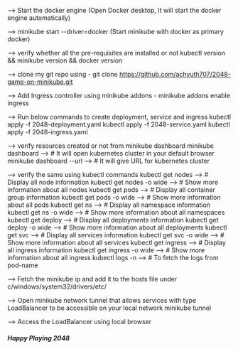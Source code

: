 --> Start the docker engine (Open Docker desktop, It will start the docker engine automatically)

--> minikube start --driver=docker (Start minikube with docker as primary docker)

--> verify whether all the pre-requisites are installed or not
    kubectl version && minikube version && docker version

--> clone my git repo using - git clone https://github.com/achyuth707/2048-game-on-minikube.git

--> Add Ingress controller using minikube addons - minikube addons enable ingress

--> Run below commands to create deployment, service and ingress
    kubectl apply -f 2048-deployment.yaml
    kubectl apply -f 2048-service.yaml
    kubectl apply -f 2048-ingress.yaml

--> verify resources created or not from minikube dashboard
    minikube dashboard 							   --> # It will open kubernetes cluster in your default browser
    minikube dashboard --url					   --> # It will give URL for kubernetes cluster

--> verify the same using kubectl commands
    kubectl get nodes 				          -->  # Display all node information
    kubectl get nodes -o wide   	          -->  # Show more information about all nodes
    kubectl get pods 				          -->  # Display all container group information
    kubectl get pods -o wide    	          -->  # Show more information about all pods
    kubectl get ns					          -->  # Display all namespace information
    kubectl get ns -o wide      	          -->  # Show more information about all namespaces
    kubectl get deploy				          -->  # Display all deployments information
    kubectl get deploy -o wide  	          -->  # Show more information about all deployments
    kubectl get svc						      -->  # Display all services information
    kubectl get svc	-o wide					  -->  # Show more information about all services
    kubectl get ingress					      -->  # Display all ingress information
    kubectl get ingress	-o wide				  -->  # Show more information about all ingress
    kubectl logs -n <namespace> <pod-name>	  -->  # To fetch the logs from pod-name

--> Fetch the minikube ip and add it to the hosts file under c/windows/system32/drivers/etc/
    <minikube ip> <loadbalancer>

--> Open minikube network tunnel that allows services with type LoadBalancer to be accessible on your local network
    minikube tunnel

--> Access the LoadBalancer using local browser


##### Happy Playing 2048 #####
    
